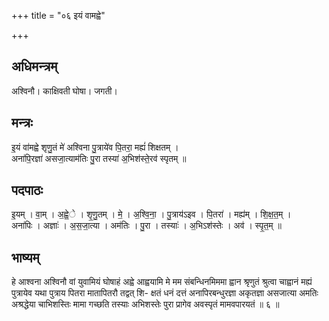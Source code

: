 +++
title = "०६ इयं वामह्वे"

+++
## अधिमन्त्रम्
अश्विनौ। काक्षिवती घोषा। जगती।

## मन्त्रः
इ॒यं वा॑मह्वे शृणु॒तं मे॑ अश्विना पु॒त्राये॑व पि॒तरा॒ मह्यं॑ शिक्षतम् ।  
अना॑पि॒रज्ञा॑ असजा॒त्याम॑तिः पु॒रा तस्या॑ अ॒भिश॑स्ते॒रव॑ स्पृतम् ॥

## पदपाठः
इ॒यम् । वा॒म् । अ॒ह्वे॒े । शृ॒णु॒तम् । मे॒ । अ॒श्वि॒ना॒ । पु॒त्राय॑ऽइव । पि॒तरा॑ । मह्य॑म् । शि॒क्ष॒त॒म् ।  
अना॑पिः । अज्ञाः॑ । अ॒स॒जा॒त्या । अम॑तिः । पु॒रा । तस्याः॑ । अ॒भिऽश॑स्तेः । अव॑ । स्पृ॒त॒म् ॥

## भाष्यम्
हे आश्वना अश्विनौ वां युवामियं घोषाहं अह्वे आह्वयामि मे मम संबन्धिनमिममा ह्वान श्रृणुतं श्रुत्वा चाह्वानं मह्यं पुत्रायेव यथा पुत्राय पितरा मातापितरौ तद्वत् शि- क्षतं धनं दत्तं अनापिरबन्धुरज्ञा अकृतज्ञा असजात्या अमतिः अश्रद्धेया चाभिशस्तिः मामा गच्छति तस्याः अभिशस्तेः पुरा प्रागेव अवस्पृतं मामवपारयतं ॥ ६ ॥